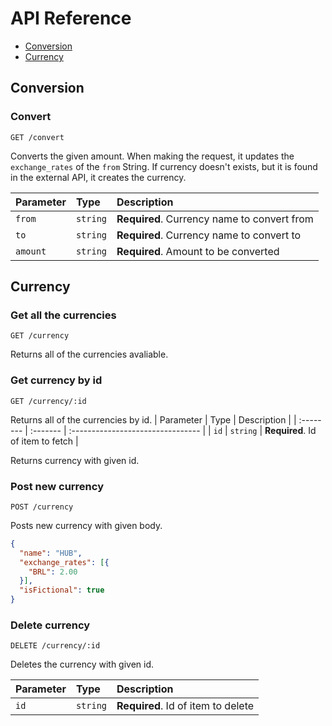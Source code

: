 # API Reference

- [Conversion](#conversion)
- [Currency](#currency)

## Conversion
### Convert
```http
GET /convert
```
Converts the given amount.
When making the request, it updates the `exchange_rates` of the `from` String. If currency doesn't exists, but it is found in the external API, it creates the currency.

| Parameter   | Type      | Description                                 |
| :---------- | :-------- | :------------------------------------------ |
| `from`      | `string`  | **Required**. Currency name to convert from |
| `to`        | `string`  | **Required**. Currency name to convert to   |
| `amount`    | `string`  | **Required**. Amount to be converted        |


## Currency
### Get all the currencies

```http
GET /currency
```
Returns all of the currencies avaliable.

### Get currency by id
```http
GET /currency/:id
```
Returns all of the currencies by id.
| Parameter | Type     | Description                       |
| :-------- | :------- | :-------------------------------- |
| `id`      | `string` | **Required**. Id of item to fetch |

Returns currency with given id.

### Post new currency
```http
POST /currency
```
Posts new currency with given body.
```json
{
  "name": "HUB",
  "exchange_rates": [{
    "BRL": 2.00
  }],
  "isFictional": true
}
```

### Delete currency
```http
DELETE /currency/:id
```
Deletes the currency with given id.

| Parameter | Type     | Description                        |
| :-------- | :------- | :--------------------------------- |
| `id`      | `string` | **Required**. Id of item to delete |

